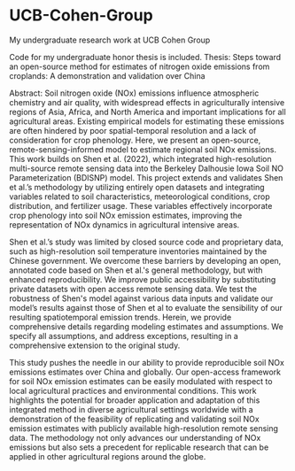 # UCB-Cohen-Group
My undergraduate research work at UCB Cohen Group

Code for my undergraduate honor thesis is included.
Thesis: Steps toward an open-source method for estimates of nitrogen oxide emissions from croplands: A demonstration and validation over China

Abstract:
Soil nitrogen oxide (NOx) emissions influence atmospheric chemistry and air quality, with widespread effects in agriculturally intensive regions of Asia, Africa, and North America and important implications for all agricultural areas. Existing empirical models for estimating these emissions are often hindered by poor spatial-temporal resolution and a lack of consideration for crop phenology. Here, we present an open-source, remote-sensing-informed model to estimate regional soil NOx emissions. This work builds on Shen et al. (2022), which integrated high-resolution multi-source remote sensing data into the Berkeley Dalhousie Iowa Soil NO Parameterization (BDISNP) model. This project extends and validates Shen et al.’s  methodology by utilizing entirely open datasets and integrating variables related to soil characteristics, meteorological conditions, crop distribution, and fertilizer usage. These variables effectively incorporate crop phenology into soil NOx emission estimates, improving the representation of NOx dynamics in agricultural intensive areas.
 
Shen et al.’s study was limited by closed source code and proprietary data, such as high-resolution soil temperature inventories maintained by the Chinese government. We overcome these barriers by developing an open, annotated code based on Shen et al.'s general methodology, but with enhanced reproducibility. We improve public accessibility by substituting private datasets with open access remote sensing data. We test the robustness of Shen's model against various data inputs and validate our model’s results against those of Shen et al to evaluate the sensibility of our resulting spatiotemporal emission trends. Herein, we provide comprehensive details regarding modeling estimates and assumptions. We specify all assumptions, and address exceptions, resulting in a comprehensive extension to the original study.
 
This study pushes the needle in our ability to provide reproducible soil NOx emissions estimates over China and globally. Our open-access framework for soil NOx emission estimates can be easily modulated with respect to local agricultural practices and environmental conditions. This work highlights the potential for broader application and adaptation of this integrated method in diverse agricultural settings worldwide with a demonstration of the feasibility of replicating and validating soil NOx emission estimates with publicly available high-resolution remote sensing data. The methodology not only advances our understanding of NOx emissions but also sets a precedent for replicable research that can be applied in other agricultural regions around the globe.

